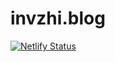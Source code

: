 # invzhi.blog

[![Netlify Status](https://api.netlify.com/api/v1/badges/8d7a21f1-d75d-402e-a4bf-22ce24e23640/deploy-status)](https://app.netlify.com/sites/invzhi/deploys)
